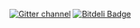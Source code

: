 <a href="https://gitter.im/amark/gun?utm_source=badge&utm_medium=badge&utm_campaign=pr-badge&utm_content=badge"><img alt="Gitter channel" src="https://badges.gitter.im/Join%20Chat.svg" /></a>
[![Bitdeli Badge](https://d2weczhvl823v0.cloudfront.net/amark/gun/trend.png)](https://bitdeli.com/free "Bitdeli Badge")

<script>
  (function(i,s,o,g,r,a,m){i['GoogleAnalyticsObject']=r;i[r]=i[r]||function(){
  (i[r].q=i[r].q||[]).push(arguments)},i[r].l=1*new Date();a=s.createElement(o),
  m=s.getElementsByTagName(o)[0];a.async=1;a.src=g;m.parentNode.insertBefore(a,m)
  })(window,document,'script','//www.google-analytics.com/analytics.js','ga');

  ga('create', 'UA-73100337-2', 'auto');
  ga('send', 'pageview');
</script>